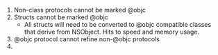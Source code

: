 1. Non-class protocols cannot be marked @objc
2. Structs cannot be marked @objc
    - All structs will need to be converted to @objc compatible classes that derive from NSObject. Hits to speed and memory usage.
3. @objc protocol cannot refine non-@objc protocols
4. 
